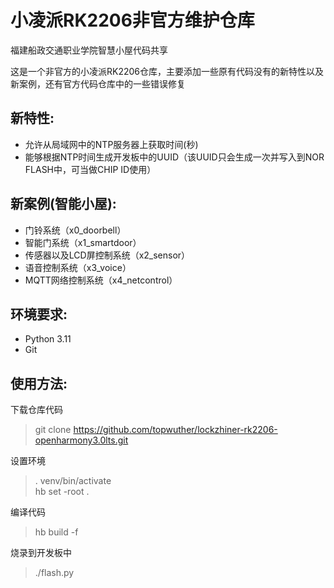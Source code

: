 # 小凌派RK2206非官方维护仓库
福建船政交通职业学院智慧小屋代码共享

这是一个非官方的小凌派RK2206仓库，主要添加一些原有代码没有的新特性以及新案例，还有官方代码仓库中的一些错误修复
## 新特性:
 - 允许从局域网中的NTP服务器上获取时间(秒)
 - 能够根据NTP时间生成开发板中的UUID（该UUID只会生成一次并写入到NOR FLASH中，可当做CHIP ID使用）
## 新案例(智能小屋):
 - 门铃系统（x0_doorbell）
 - 智能门系统（x1_smartdoor）
 - 传感器以及LCD屏控制系统（x2_sensor）
 - 语音控制系统（x3_voice）
 - MQTT网络控制系统（x4_netcontrol）
## 环境要求:
 - Python 3.11
 - Git
## 使用方法:
下载仓库代码
> git clone https://github.com/topwuther/lockzhiner-rk2206-openharmony3.0lts.git

设置环境
> . venv/bin/activate\
hb set -root .

编译代码
>hb build -f

烧录到开发板中
>./flash.py

